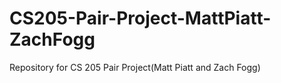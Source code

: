 # CS205-Pair-Project-MattPiatt-ZachFogg
Repository for CS 205 Pair Project(Matt Piatt and Zach Fogg) 
